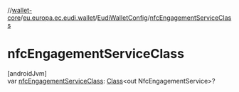 //[wallet-core](../../../index.md)/[eu.europa.ec.eudi.wallet](../index.md)/[EudiWalletConfig](index.md)/[nfcEngagementServiceClass](nfc-engagement-service-class.md)

# nfcEngagementServiceClass

[androidJvm]\
var [nfcEngagementServiceClass](nfc-engagement-service-class.md): [Class](https://developer.android.com/reference/kotlin/java/lang/Class.html)&lt;out NfcEngagementService&gt;?
